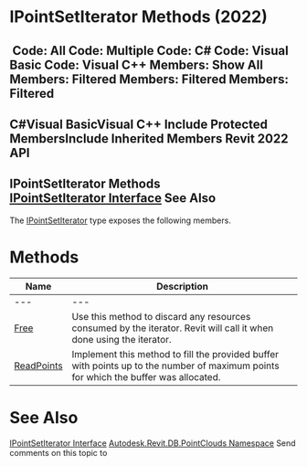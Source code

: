 # IPointSetIterator Methods (2022)

﻿
 Code: All Code: Multiple Code: C# Code: Visual Basic Code: Visual C++  Members: Show All Members: Filtered Members: Filtered Members: Filtered   
---  
C#Visual BasicVisual C++
Include Protected MembersInclude Inherited Members
Revit 2022 API  
---  
IPointSetIterator Methods  
[IPointSetIterator Interface](fc13e8dc-133b-bb47-a784-d42608a7d8e4.md "IPointSetIterator Interface") See Also  
---  
The [IPointSetIterator](fc13e8dc-133b-bb47-a784-d42608a7d8e4.md "IPointSetIterator Interface") type exposes the following members.
# Methods
| Name | Description |
| --- | --- |
| --- | --- | --- |
| [Free](2ea93038-7c58-eec5-5f1a-801e918cb8ac.md "Free Method") | Use this method to discard any resources consumed by the iterator. Revit will call it when done using the iterator. |
| [ReadPoints](fc6673a0-7994-6d89-c267-cad26cf6dcd0.md "ReadPoints Method") | Implement this method to fill the provided buffer with points up to the number of maximum points for which the buffer was allocated. |

# See Also
[IPointSetIterator Interface](fc13e8dc-133b-bb47-a784-d42608a7d8e4.md "IPointSetIterator Interface")
[Autodesk.Revit.DB.PointClouds Namespace](5974062a-47d4-c7bb-16f2-d5dd193bd170.md "Autodesk.Revit.DB.PointClouds Namespace")
Send comments on this topic to 